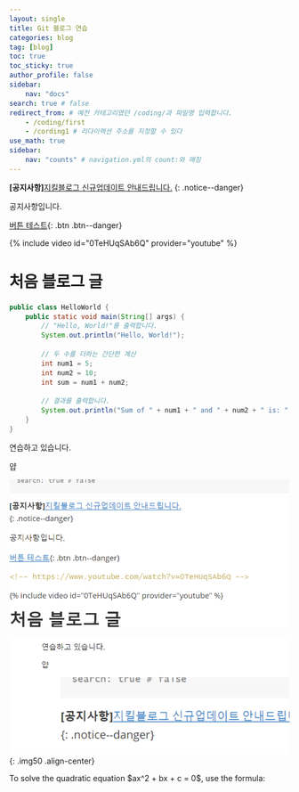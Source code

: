 ```yaml
---
layout: single
title: Git 블로그 연습  
categories: blog
tag: [blog]
toc: true
toc_sticky: true
author_profile: false
sidebar:
    nav: "docs"
search: true # false
redirect_from: # 예전 카테고리였던 /coding/과 파일명 입력합니다.
    - /coding/first
    - /cording1 # 리다이렉션 주소를 지정할 수 있다
use_math: true
sidebar:
    nav: "counts" # navigation.yml의 count:와 매칭
---
```


**[공지사항]**[지킬블로그 신규업데이트 안내드립니다.](https://www.naver.com)
{: .notice--danger}

<div class="notice">
공지사항입니다.
</div>

[버튼 테스트](https://www.naver.com){: .btn .btn--danger}

<!-- https://www.youtube.com/watch?v=0TeHUqSAb6Q -->

{% include video id="0TeHUqSAb6Q" provider="youtube" %}

# 처음 블로그 글    

```java
public class HelloWorld {
    public static void main(String[] args) {
        // "Hello, World!"를 출력합니다.
        System.out.println("Hello, World!");

        // 두 수를 더하는 간단한 계산
        int num1 = 5;
        int num2 = 10;
        int sum = num1 + num2;

        // 결과를 출력합니다.
        System.out.println("Sum of " + num1 + " and " + num2 + " is: " + sum);
    }
}
```

연습하고 있습니다.

얍

![image-20240616220107820](/images/2024-06-16-first/image-20240616220107820.png)

![image-20240616222317322](/images/2024-06-16-first/image-20240616222317322.png){: .img50 .align-center}

<p>To solve the quadratic equation $ax^2 + bx + c = 0$, use the formula:</p>